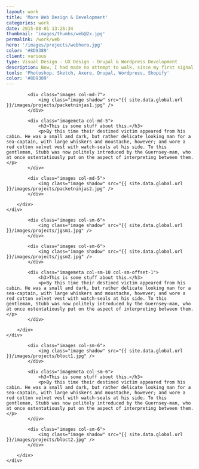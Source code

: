 ```yaml
---
layout: work
title: 'More Web Design & Development'
categories: work
date: 2015-08-01 13:26:34
thumbnail: 'images/thumbs/web@2x.jpg'
permalink: /work/web
hero: '/images/projects/webhero.jpg'
color: '#8D9389'
client: various
type: Visual Design - UX Design - Drupal & Wordpress Development
description: Now, I had made no attempt to walk, since my first signal failure, except while tightly grasping Tars Tarkas' arm, and so now I went skipping and flitting about among the desks and chairs like some monstrous grasshopper. After bruising myself severely, much to the amusement of the Martians, I again had recourse to creeping, but this did not suit them and I was roughly jerked to my feet by a towering fellow who had laughed most heartily at my misfortunes. <a href="">test</a>
tools: 'Photoshop, Sketch, Axure, Drupal, Wordpress, Shopify'
color: '#8D9389'
---
```


<section class="projectsection dark">
    <div class="container">
        <div class="row">
  
            <div class="images col-md-7">
                <img class="image shadow" src="{{ site.data.global.url }}/images/projects/packetninjas1.jpg" />
            </div>

            <div class="imagemeta col-md-5">
                <h3>This is some stuff about this.</h3>
                <p>By this time their destined victim appeared from his cabin. He was a small and dark, but rather delicate looking man for a sea-captain, with large whiskers and moustache, however; and wore a red cotton velvet vest with watch-seals at his side. To this gentleman, Stubb was now politely introduced by the Guernsey-man, who at once ostentatiously put on the aspect of interpreting between them.</p>
            </div>

            <div class="images col-md-5">
                <img class="image shadow" src="{{ site.data.global.url }}/images/projects/packetninjas2.jpg" />
            </div>

        </div>   
    </div>
</section>

<section class="projectsection">
    <div class="container">
        <div class="row">
  
            <div class="images col-sm-6">
                <img class="image shadow" src="{{ site.data.global.url }}/images/projects/jgsm1.jpg" />
            </div>

            <div class="images col-sm-6">
                <img class="image shadow" src="{{ site.data.global.url }}/images/projects/jgsm2.jpg" />
            </div>

            <div class="imagemeta col-sm-10 col-sm-offset-1">
                <h3>This is some stuff about this.</h3>
                <p>By this time their destined victim appeared from his cabin. He was a small and dark, but rather delicate looking man for a sea-captain, with large whiskers and moustache, however; and wore a red cotton velvet vest with watch-seals at his side. To this gentleman, Stubb was now politely introduced by the Guernsey-man, who at once ostentatiously put on the aspect of interpreting between them.</p>
            </div>

        </div>   
    </div>
</section>

<section class="projectsection dark">
    <div class="container">
        <div class="row">
  
            <div class="images col-sm-6">
                <img class="image shadow" src="{{ site.data.global.url }}/images/projects/bloct1.jpg" />
            </div>

            <div class="imagemeta col-sm-6">
                <h3>This is some stuff about this.</h3>
                <p>By this time their destined victim appeared from his cabin. He was a small and dark, but rather delicate looking man for a sea-captain, with large whiskers and moustache, however; and wore a red cotton velvet vest with watch-seals at his side. To this gentleman, Stubb was now politely introduced by the Guernsey-man, who at once ostentatiously put on the aspect of interpreting between them.</p>
            </div>
            
            <div class="images col-sm-6">
                <img class="image shadow" src="{{ site.data.global.url }}/images/projects/bloct2.jpg" />
            </div>

        </div>   
    </div>
</section>


